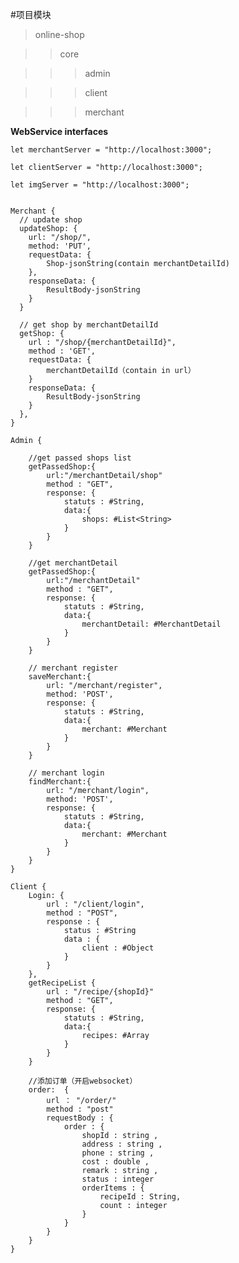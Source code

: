 #项目模块

>online-shop

>>core

>>>admin

>>>client

>>>merchant

**WebService interfaces**

    let merchantServer = "http://localhost:3000";
    
    let clientServer = "http://localhost:3000";
    
    let imgServer = "http://localhost:3000";
    
    
    Merchant {
      // update shop
      updateShop: {
        url: "/shop/",
        method: 'PUT',
        requestData: {
            Shop-jsonString(contain merchantDetailId)
        },
        responseData: {
            ResultBody-jsonString
        }
      }
      
      // get shop by merchantDetailId
      getShop: {
        url : "/shop/{merchantDetailId}",
        method : 'GET',
        requestData: {
            merchantDetailId（contain in url）
        }
        responseData: {
            ResultBody-jsonString
        }
      },
    }
    
    Admin {
        
        //get passed shops list
        getPassedShop:{
            url:"/merchantDetail/shop"
            method : "GET",
            response: {
                statuts : #String,
                data:{
                    shops: #List<String>
                }
            }
        }
        
        //get merchantDetail
        getPassedShop:{
            url:"/merchantDetail"
            method : "GET",
            response: {
                statuts : #String,
                data:{
                    merchantDetail: #MerchantDetail
                }
            }
        }
       
        // merchant register
        saveMerchant:{
            url: "/merchant/register",
            method: 'POST',
            response: {
                statuts : #String,
                data:{
                    merchant: #Merchant
                }
            }
        }
        
        // merchant login
        findMerchant:{
            url: "/merchant/login",
            method: 'POST',
            response: {
                statuts : #String,
                data:{
                    merchant: #Merchant
                }
            }
        }        
    }    
    
    Client {
        Login: {
            url : "/client/login",
            method : "POST",
            response : {
                status : #String
                data : {
                    client : #Object
                }
            }
        },
        getRecipeList {
            url : "/recipe/{shopId}"
            method : "GET",
            response: {
                statuts : #String,
                data:{
                    recipes: #Array
                }
            }
        }
        
        //添加订单（开启websocket）
        order:  {
            url ： "/order/"
            method : "post"
            requestBody : {
                order : {
                    shopId : string ,
                    address : string ,
                    phone : string ,
                    cost : double ,
                    remark : string ,
                    status : integer
                    orderItems : {
                        recipeId : String,
                        count : integer
                    }
                }
            }
        }
    }
